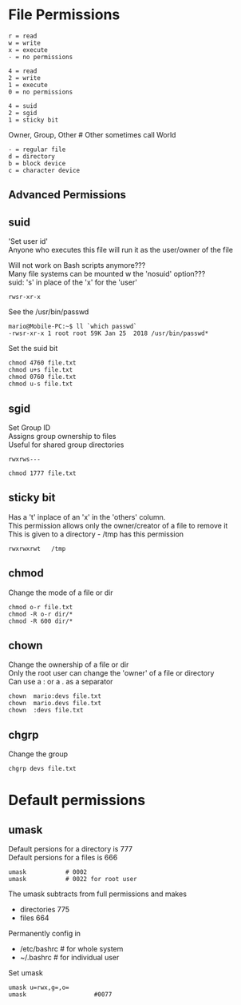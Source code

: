 # File Permissions

    r = read
    w = write
    x = execute
    - = no permissions

    4 = read
    2 = write
    1 = execute
    0 = no permissions

    4 = suid
    2 = sgid
    1 = sticky bit

Owner, Group, Other         # Other sometimes call World 

    - = regular file
    d = directory
    b = block device
    c = character device

## Advanced Permissions

## suid
'Set user id'  
Anyone who executes this file will run it as the user/owner of the file  

Will not work on Bash scripts anymore???  
Many file systems can be mounted w the 'nosuid' option???  
suid: 's' in place of the 'x' for the 'user'

    rwsr-xr-x

See the /usr/bin/passwd

    mario@Mobile-PC:~$ ll `which passwd`
    -rwsr-xr-x 1 root root 59K Jan 25  2018 /usr/bin/passwd*

Set the suid bit

    chmod 4760 file.txt
    chmod u+s file.txt
    chmod 0760 file.txt
    chmod u-s file.txt

## sgid
Set Group ID  
Assigns group ownership to files  
Useful for shared group directories

    rwxrws---

    chmod 1777 file.txt


## sticky bit
Has a 't' inplace of an 'x' in the 'others' column.  
This permission allows only the owner/creator of a file to remove it  
This is given to a directory - /tmp has this permission

    rwxrwxrwt   /tmp


## chmod
Change the mode of a file or dir  

    chmod o-r file.txt 
    chmod -R o-r dir/*
    chmod -R 600 dir/*

## chown
Change the ownership of a file or dir  
Only the root user can change the 'owner' of a file or directory  
Can use a : or a . as a separator  

    chown  mario:devs file.txt
    chown  mario.devs file.txt
    chown  :devs file.txt

## chgrp
Change the group 

    chgrp devs file.txt


# Default permissions

## umask
Default persions for a directory is 777  
Default persions for a files is 666  

    umask           # 0002
    umask           # 0022 for root user

The umask subtracts from full permissions and makes 
- directories 775
- files 664

Permanently config in 
- /etc/bashrc       # for whole system
- ~/.bashrc         # for individual user

Set umask

    umask u=rwx,g=,o=
    umask                   #0077
